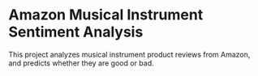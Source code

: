 # Amazon Musical Instrument Sentiment Analysis

This project analyzes musical instrument product reviews from Amazon, and predicts whether they are good or bad.
